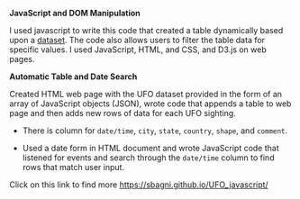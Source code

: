 **JavaScript and DOM Manipulation**


I used javascript to write this code that created a table dynamically based upon a [dataset](StarterCode/static/js/data.js). The code also allows users to filter the table data for specific values. I used JavaScript, HTML, and CSS, and D3.js on web pages. 


 **Automatic Table and Date Search**

Created HTML web page with the UFO dataset provided in the form of an array of JavaScript objects (JSON), wrote code that appends a table to web page and then adds new rows of data for each UFO sighting.

* There is  column for `date/time`, `city`, `state`, `country`, `shape`, and `comment`.

* Used a date form in HTML document and wrote JavaScript code that  listened for events and search through the `date/time` column to find rows that match user input.

Click on this link to find more https://sbagni.github.io/UFO_javascript/
